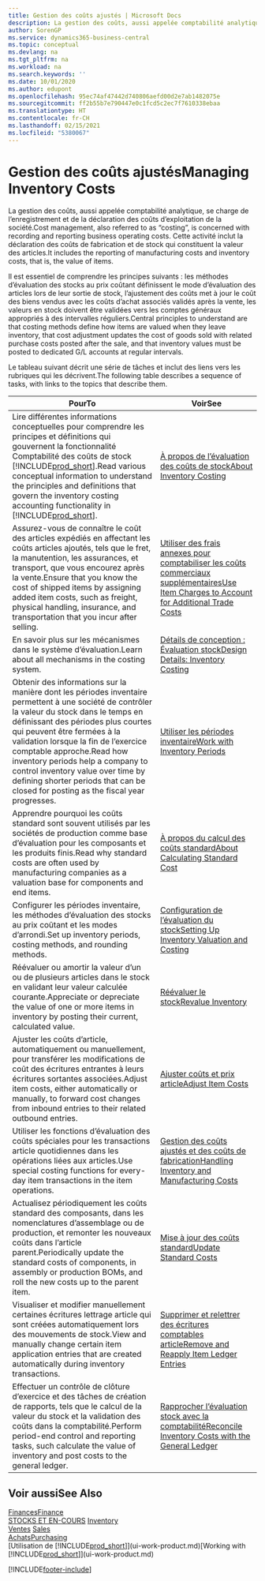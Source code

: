 ```yaml
---
title: Gestion des coûts ajustés | Microsoft Docs
description: La gestion des coûts, aussi appelée comptabilité analytique, se charge de l’enregistrement et de la déclaration des coûts d’exploitation de la société. Cette activité inclut la déclaration des coûts de fabrication et de stock qui constituent la valeur des articles.
author: SorenGP
ms.service: dynamics365-business-central
ms.topic: conceptual
ms.devlang: na
ms.tgt_pltfrm: na
ms.workload: na
ms.search.keywords: ''
ms.date: 10/01/2020
ms.author: edupont
ms.openlocfilehash: 95ec74af47442d740806aefd00d2e7ab1482075e
ms.sourcegitcommit: ff2b55b7e790447e0c1fcd5c2ec7f7610338ebaa
ms.translationtype: HT
ms.contentlocale: fr-CH
ms.lasthandoff: 02/15/2021
ms.locfileid: "5380067"
---
```

# <a name="managing-inventory-costs"></a><span data-ttu-id="1a2c9-104">Gestion des coûts ajustés</span><span class="sxs-lookup"><span data-stu-id="1a2c9-104">Managing Inventory Costs</span></span>
<span data-ttu-id="1a2c9-105">La gestion des coûts, aussi appelée comptabilité analytique, se charge de l’enregistrement et de la déclaration des coûts d’exploitation de la société.</span><span class="sxs-lookup"><span data-stu-id="1a2c9-105">Cost management, also referred to as “costing”, is concerned with recording and reporting business operating costs.</span></span> <span data-ttu-id="1a2c9-106">Cette activité inclut la déclaration des coûts de fabrication et de stock qui constituent la valeur des articles.</span><span class="sxs-lookup"><span data-stu-id="1a2c9-106">It includes the reporting of manufacturing costs and inventory costs, that is, the value of items.</span></span>   

<span data-ttu-id="1a2c9-107">Il est essentiel de comprendre les principes suivants : les méthodes d’évaluation des stocks au prix coûtant définissent le mode d’évaluation des articles lors de leur sortie de stock, l’ajustement des coûts met à jour le coût des biens vendus avec les coûts d’achat associés validés après la vente, les valeurs en stock doivent être validées vers les comptes généraux appropriés à des intervalles réguliers.</span><span class="sxs-lookup"><span data-stu-id="1a2c9-107">Central principles to understand are that costing methods define how items are valued when they leave inventory, that cost adjustment updates the cost of goods sold with related purchase costs posted after the sale, and that inventory values must be posted to dedicated G/L accounts at regular intervals.</span></span>

<span data-ttu-id="1a2c9-108">Le tableau suivant décrit une série de tâches et inclut des liens vers les rubriques qui les décrivent.</span><span class="sxs-lookup"><span data-stu-id="1a2c9-108">The following table describes a sequence of tasks, with links to the topics that describe them.</span></span>

|<span data-ttu-id="1a2c9-109">**Pour**</span><span class="sxs-lookup"><span data-stu-id="1a2c9-109">**To**</span></span>|<span data-ttu-id="1a2c9-110">**Voir**</span><span class="sxs-lookup"><span data-stu-id="1a2c9-110">**See**</span></span>|  
|------------|-------------|  
|<span data-ttu-id="1a2c9-111">Lire différentes informations conceptuelles pour comprendre les principes et définitions qui gouvernent la fonctionnalité Comptabilité des coûts de stock [!INCLUDE[prod_short](includes/prod_short.md)].</span><span class="sxs-lookup"><span data-stu-id="1a2c9-111">Read various conceptual information to understand the principles and definitions that govern the inventory costing accounting functionality in [!INCLUDE[prod_short](includes/prod_short.md)].</span></span>|[<span data-ttu-id="1a2c9-112">À propos de l’évaluation des coûts de stock</span><span class="sxs-lookup"><span data-stu-id="1a2c9-112">About Inventory Costing</span></span>](finance-learn-about-costing.md)|  
|<span data-ttu-id="1a2c9-113">Assurez-vous de connaître le coût des articles expédiés en affectant les coûts articles ajoutés, tels que le fret, la manutention, les assurances, et transport, que vous encourez après la vente.</span><span class="sxs-lookup"><span data-stu-id="1a2c9-113">Ensure that you know the cost of shipped items by assigning added item costs, such as freight, physical handling, insurance, and transportation that you incur after selling.</span></span>|[<span data-ttu-id="1a2c9-114">Utiliser des frais annexes pour comptabiliser les coûts commerciaux supplémentaires</span><span class="sxs-lookup"><span data-stu-id="1a2c9-114">Use Item Charges to Account for Additional Trade Costs</span></span>](payables-how-assign-item-charges.md)|
|<span data-ttu-id="1a2c9-115">En savoir plus sur les mécanismes dans le système d’évaluation.</span><span class="sxs-lookup"><span data-stu-id="1a2c9-115">Learn about all mechanisms in the costing system.</span></span>|[<span data-ttu-id="1a2c9-116">Détails de conception : Évaluation stock</span><span class="sxs-lookup"><span data-stu-id="1a2c9-116">Design Details: Inventory Costing</span></span>](design-details-inventory-costing.md)|
|<span data-ttu-id="1a2c9-117">Obtenir des informations sur la manière dont les périodes inventaire permettent à une société de contrôler la valeur du stock dans le temps en définissant des périodes plus courtes qui peuvent être fermées à la validation lorsque la fin de l’exercice comptable approche.</span><span class="sxs-lookup"><span data-stu-id="1a2c9-117">Read how inventory periods help a company to control inventory value over time by defining shorter periods that can be closed for posting as the fiscal year progresses.</span></span>|[<span data-ttu-id="1a2c9-118">Utiliser les périodes inventaire</span><span class="sxs-lookup"><span data-stu-id="1a2c9-118">Work with Inventory Periods</span></span>](finance-how-to-work-with-inventory-periods.md)|
|<span data-ttu-id="1a2c9-119">Apprendre pourquoi les coûts standard sont souvent utilisés par les sociétés de production comme base d’évaluation pour les composants et les produits finis.</span><span class="sxs-lookup"><span data-stu-id="1a2c9-119">Read why standard costs are often used by manufacturing companies as a valuation base for components and end items.</span></span>|[<span data-ttu-id="1a2c9-120">À propos du calcul des coûts standard</span><span class="sxs-lookup"><span data-stu-id="1a2c9-120">About Calculating Standard Cost</span></span>](finance-about-calculating-standard-cost.md)|
|<span data-ttu-id="1a2c9-121">Configurer les périodes inventaire, les méthodes d’évaluation des stocks au prix coûtant et les modes d’arrondi.</span><span class="sxs-lookup"><span data-stu-id="1a2c9-121">Set up inventory periods, costing methods, and rounding methods.</span></span>|[<span data-ttu-id="1a2c9-122">Configuration de l’évaluation du stock</span><span class="sxs-lookup"><span data-stu-id="1a2c9-122">Setting Up Inventory Valuation and Costing</span></span>](finance-set-up-inventory-valuation-and-costing.md)|
|<span data-ttu-id="1a2c9-123">Réévaluer ou amortir la valeur d’un ou de plusieurs articles dans le stock en validant leur valeur calculée courante.</span><span class="sxs-lookup"><span data-stu-id="1a2c9-123">Appreciate or depreciate the value of one or more items in inventory by posting their current, calculated value.</span></span>|[<span data-ttu-id="1a2c9-124">Réévaluer le stock</span><span class="sxs-lookup"><span data-stu-id="1a2c9-124">Revalue Inventory</span></span>](inventory-how-revalue-inventory.md)|
|<span data-ttu-id="1a2c9-125">Ajuster les coûts d’article, automatiquement ou manuellement, pour transférer les modifications de coût des écritures entrantes à leurs écritures sortantes associées.</span><span class="sxs-lookup"><span data-stu-id="1a2c9-125">Adjust item costs, either automatically or manually, to forward cost changes from inbound entries to their related outbound entries.</span></span>|[<span data-ttu-id="1a2c9-126">Ajuster coûts et prix article</span><span class="sxs-lookup"><span data-stu-id="1a2c9-126">Adjust Item Costs</span></span>](inventory-how-adjust-item-costs.md)|
|<span data-ttu-id="1a2c9-127">Utiliser les fonctions d’évaluation des coûts spéciales pour les transactions article quotidiennes dans les opérations liées aux articles.</span><span class="sxs-lookup"><span data-stu-id="1a2c9-127">Use special costing functions for every-day item transactions in the item operations.</span></span>|[<span data-ttu-id="1a2c9-128">Gestion des coûts ajustés et des coûts de fabrication</span><span class="sxs-lookup"><span data-stu-id="1a2c9-128">Handling Inventory and Manufacturing Costs</span></span>](finance-handle-inventory-and-manufacturing-costs.md)|  
|<span data-ttu-id="1a2c9-129">Actualisez périodiquement les coûts standard des composants, dans les nomenclatures d’assemblage ou de production, et remonter les nouveaux coûts dans l’article parent.</span><span class="sxs-lookup"><span data-stu-id="1a2c9-129">Periodically update the standard costs of components, in assembly or production BOMs, and roll the new costs up to the parent item.</span></span>|[<span data-ttu-id="1a2c9-130">Mise à jour des coûts standard</span><span class="sxs-lookup"><span data-stu-id="1a2c9-130">Update Standard Costs</span></span>](finance-how-to-update-standard-costs.md)|
|<span data-ttu-id="1a2c9-131">Visualiser et modifier manuellement certaines écritures lettrage article qui sont créées automatiquement lors des mouvements de stock.</span><span class="sxs-lookup"><span data-stu-id="1a2c9-131">View and manually change certain item application entries that are created automatically during inventory transactions.</span></span>|[<span data-ttu-id="1a2c9-132">Supprimer et relettrer des écritures comptables article</span><span class="sxs-lookup"><span data-stu-id="1a2c9-132">Remove and Reapply Item Ledger Entries</span></span>](finance-how-to-remove-and-reapply-item-entries.md)|
|<span data-ttu-id="1a2c9-133">Effectuer un contrôle de clôture d’exercice et des tâches de création de rapports, tels que le calcul de la valeur du stock et la validation des coûts dans la comptabilité.</span><span class="sxs-lookup"><span data-stu-id="1a2c9-133">Perform period-end control and reporting tasks, such calculate the value of inventory and post costs to the general ledger.</span></span>|[<span data-ttu-id="1a2c9-134">Rapprocher l’évaluation stock avec la comptabilité</span><span class="sxs-lookup"><span data-stu-id="1a2c9-134">Reconcile Inventory Costs with the General Ledger</span></span>](finance-how-to-post-inventory-costs-to-the-general-ledger.md)|

## <a name="see-also"></a><span data-ttu-id="1a2c9-135">Voir aussi</span><span class="sxs-lookup"><span data-stu-id="1a2c9-135">See Also</span></span>  
 [<span data-ttu-id="1a2c9-136">Finances</span><span class="sxs-lookup"><span data-stu-id="1a2c9-136">Finance</span></span>](finance.md)  
 <span data-ttu-id="1a2c9-137">[STOCKS ET EN-COURS](inventory-manage-inventory.md) </span><span class="sxs-lookup"><span data-stu-id="1a2c9-137">[Inventory](inventory-manage-inventory.md) </span></span>  
 <span data-ttu-id="1a2c9-138">[Ventes](sales-manage-sales.md) </span><span class="sxs-lookup"><span data-stu-id="1a2c9-138">[Sales](sales-manage-sales.md) </span></span>  
 [<span data-ttu-id="1a2c9-139">Achats</span><span class="sxs-lookup"><span data-stu-id="1a2c9-139">Purchasing</span></span>](purchasing-manage-purchasing.md)  
 <span data-ttu-id="1a2c9-140">[Utilisation de [!INCLUDE[prod_short](includes/prod_short.md)]](ui-work-product.md)</span><span class="sxs-lookup"><span data-stu-id="1a2c9-140">[Working with [!INCLUDE[prod_short](includes/prod_short.md)]](ui-work-product.md)</span></span>


[!INCLUDE[footer-include](includes/footer-banner.md)]